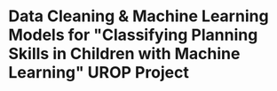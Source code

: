 # Data Cleaning & Machine Learning Models for "Classifying Planning Skills in Children with Machine Learning" UROP Project
